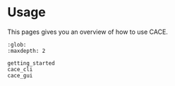# Usage

This pages gives you an overview of how to use CACE.

```{toctree}
:glob:
:maxdepth: 2

getting_started
cace_cli
cace_gui
```
